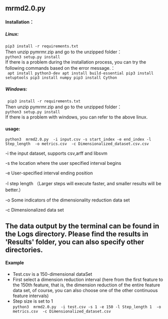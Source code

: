 ## mrmd2.0.py 
 
#### Installation：

##### Linux:  
  `pip3 install -r requirements.txt `  
 Then unzip pymrmr.zip and go to the unzipped folder：       
  `python3 setup.py install   `  
  If there is a problem during the installation process, you can try the following commands based on the error message.：  
  ` apt install python3-dev
   apt install build-essential
   pip3 install setuptools
   pip3 install numpy
   pip3 install Cython`

##### Windows:
 ` pip3 install -r requirements.txt`  
  Then unzip pymrmr.zip and go to the unzipped folder：   
 ` python3 setup.py install  `  
  If there is a problem with windows, you can refer to the above linux.
  
 #### usage:

 `python3  mrmd2.0.py  -i input.csv -s start_index -e end_index -l Step_length  -o metrics.csv  -c Dimensionalized_dataset.csv.csv`

 -i  the input dataset, supports csv,arff and libsvm 
 
 -s the location where the user specified interval begins 
 
 -e User-specified interval ending position 
 
 -l step length （Larger steps will execute faster, and smaller results will be better.）
 
 -o  Some indicators of the dimensionality reduction data set 
 
 -c  Dimensionalized data set 
 
 The data output by the terminal can be found in the Logs directory. Please find the results in 'Results' folder, you can also specify other directories. 
 ---
 #### Example
 * Test.csv is a 150-dimensional dataSet
 * First select a dimension reduction interval (here from the first feature to the 150th feature, that is, the dimension reduction of the entire feature data set, of course, you can also choose one of the other continuous feature intervals)  
 * Step size is set to 1  
 `python3  mrmd2.0.py  -i test.csv -s 1 -e 150 -l Step_length 1  -o metrics.csv  -c Dimensionalized_dataset.csv`
